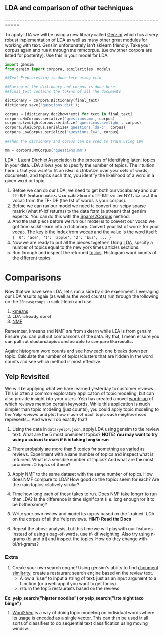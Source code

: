 ## LDA and comparison of other techniques
===========================================================

To apply LDA we will be using a new library called [Gensim](http://radimrehurek.com/gensim/) which has a very robust implementation of LDA as well as many other great modules for working with text. Gensim unfortunately isn't sklearn friendly. Take your corpus again and run it through the mmcorpus. (Below other corpora are listed for posterity). Use this in your model for LDA.
           
```python
import gensim
from gensim import corpora, similarities, models

##Text Preprocessing is done here using nltk
          
##Saving of the dictionary and corpus is done here
##final_text contains the tokens of all the documents
          
dictionary = corpora.Dictionary(final_text)
dictionary.save('questions.dict');

corpus = [dictionary.doc2bow(text) for text in final_text]
corpora.MmCorpus.serialize('questions.mm', corpus)
corpora.SvmLightCorpus.serialize('questions.svmlight', corpus)
corpora.BleiCorpus.serialize('questions.lda-c', corpus)
corpora.LowCorpus.serialize('questions.low', corpus)
          
##Then the dictionary and corpus can be used to train using LDA
          
mm = corpora.MmCorpus('questions.mm')
```

[LDA - Latent Dirchlet Association](http://radimrehurek.com/gensim/models/ldamodel.html) is the process of identifying latent topics in your data. LDA allows you to specify the number of topics. The intuition here is that you want to fit an ideal distribution over your sets of words, documents, and topics such that, you identify the likelihood of a word in a given word or topic.

1. Before we can do our LDA, we need to get both our vocabulary and our TF-IDF feature matrix.  Use scikit-learn's TF-IDF on the NYT.  Extract the vocab from the TF-IDF (the list of words is your corpus).
2. Before we can run our model we need to convert our scipy sparse matrix (what tf-idf returns) to the data form (a stream) that gensim expects. You can do this with the [Sparse2Corpus](http://radimrehurek.com/gensim/matutils.html) method.
3. And the last piece before we run our model is to convert our vocab we got from scikit-learn into a dictionary.  Convert your list of words for your vocab.  The key is the index from wocab and the value is the word itself: `{ '0': 'ace', '1': 'apple', '2': 'bus', ... }`
1. Now we are ready to put all the pieces together!  Using [LDA](http://radimrehurek.com/gensim/tut2.html#available-transformations), specify a number of topics equal to the new york times articles sections.   
2. Run through and inspect the returned [topics](http://radimrehurek.com/gensim/wiki.html#latent-dirichlet-allocation). Histogram word counts of the different topics.

Comparisons
============================================================

Now that we have seen LDA, let's run a side by side experiment. Leveraging our LDA results again (as well as the word counts) run through the following on the `20newsgroups` in scikit-learn and use:

1. [kmeans](http://scikit-learn.org/stable/auto_examples/applications/topics_extraction_with_nmf.html#example-applications-topics-extraction-with-nmf-py)
2. LDA (already done)
3. [NMF](http://scikit-learn.org/stable/auto_examples/document_clustering.html#example-document-clustering-py)

Remember, kmeans and NMF are from sklearn while LDA is from gensim. Ensure you can pull out comparisons of the data. By that, I mean ensure you can pull out clusters/topics and be able to compare like results.

Again: histogram word counts and see how each one breaks down per topic. Calculate the number of topics/clusters that are hidden in the word counts and see which method is most effective.

## Yelp Revisited

We will be applying what we have learned yesterday to customer reviews.  This is often a common exploratory application of topic modeling, but can also provide insight into your users.  Yelp has created a novel [wordmap](http://www.yelp.com/wordmap/sf) of which reviews mention certain keywords.  While this application is much simpler than topic modeling (just counts), you could apply topic modeling to the Yelp reviews and plot how much of each topic each neighborhood represents... And we will do exactly that!

1. Using the data in `data/yelp*.json`, apply LDA using gensim to the review text.  What are the 5 most prominent topics?  __NOTE: You may want to try using a subset to start if it is taking long to run__

2. There probably are more than 5 topics for something as varied as reviews. Experiment with a sane number of topics and inspect what is returned.  What is a sensible number of topics?  And what are the most prominent 5 topics of these?

3.  Apply NMF to the same dataset with the same number of topics.  How does NMF compare to LDA?  How good do the topics seem for each?  Are the main topics relatively similar?

4. Time how long each of these takes to run.  Does NMF take longer to run than LDA?  Is the difference in time significant (i.e. long enough for it to be bothersome)?

5. Write your own review and model its topics based on the 'trained' LDA on the corpus of all the Yelp reviews. __HINT: Read the Docs__

6. Repeat the above analysis, but this time we will play with our features.  Instead of using a bag-of-words, use tf-idf weighting.  Also try using n-grams (bi and tri) and inspect the topics.  How do they change with bi/tri-grams?

### Extra

1. Create your own search engine!  Using gensim's ability to find [document similarity](http://radimrehurek.com/gensim/tut3.html), create a restaurant search engine based on the review text.
    * Allow a 'user' to input a string of text: just as an input argument to a function (or a web app if you want to get fancy)
    * return the top 5 restaurants based on the reviews

  __Ex: yelp_search("hipster noodles") or yelp_search("late night taco binge")__

1. [Word2Vec](http://radimrehurek.com/gensim/models/word2vec.html) is a way of doing topic modeling on individual words where its usage is encoded as a single vector. This can then be used in all sorts of classifiers to do sequential text classification using moving window.
